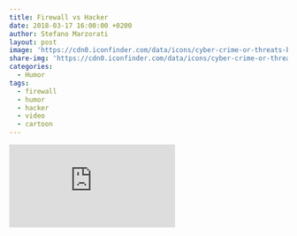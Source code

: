 ```yaml
---
title: Firewall vs Hacker
date: 2018-03-17 16:00:00 +0200
author: Stefano Marzorati
layout: post
image: 'https://cdn0.iconfinder.com/data/icons/cyber-crime-or-threats-blue-set/120/hacker_cyber_crime-256.png'
share-img: 'https://cdn0.iconfinder.com/data/icons/cyber-crime-or-threats-blue-set/120/hacker_cyber_crime-256.png'
categories:
  - Humor
tags:
  - firewall
  - humor
  - hacker
  - video
  - cartoon
---
```

<div class="video">
<iframe src="https://dms.licdn.com/playback/C4D05AQEkoOn_BeN0-Q/36091d946c85439c83e27597fe53aa0a/feedshare-mp4_500/1479932728445-v0ch3x?e=1521399600&v=alpha&t=wl3B9SXIjwh51zGBsj1tf7tGULcKbsd-HWIy3uDJBhU" frameborder="0" allowfullscreen></iframe>
</div>
